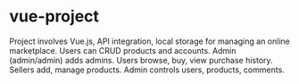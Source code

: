 # vue-project
Project involves Vue.js, API integration, local storage for managing an online marketplace. Users can CRUD products and accounts. Admin (admin/admin) adds admins. Users browse, buy, view purchase history. Sellers add, manage products. Admin controls users, products, comments.

